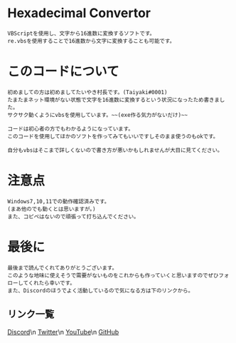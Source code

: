 # Hexadecimal Convertor
```
VBScriptを使用し、文字から16進数に変換するソフトです。
re.vbsを使用することで16進数から文字に変換することも可能です。
```

# このコードについて
```
初めましての方は初めましてたいやき村長です。(Taiyaki#0001)
たまたまネット環境がない状態で文字を16進数に変換するという状況になったため書きました。
サクサク動くようにvbsを使用しています。~~(exe作る気力がないだけ)~~

コードは初心者の方でもわかるようになっています。
このコードを使用してほかのソフトを作ってみてもいいですしそのまま使うのもokです。

自分もvbsはそこまで詳しくないので書き方が悪いかもしれませんが大目に見てください。
```

# 注意点
```
Windows7,10,11での動作確認済みです。
(まあ他のでも動くとは思いますが。)
また、コピペはないので頑張って打ち込んでください。
```

# 最後に
```
最後まで読んでくれてありがとうございます。
このような地味に使えそうで需要がないものをこれからも作っていくと思いますのでぜひフォローしてくれたら幸いです。
また、Discordのほうでよく活動しているので気になる方は下のリンクから。
```

## リンク一覧
[Discord](https://discord.gg/wfmaUb92YX)\n
[Twitter](https://twitter.com/TaiyakiSontyo)\n
[YouTube](https://youtube.com/@taiyakisontyo)\n
[GitHub](https://github.com/TaiyakiSontyo)
